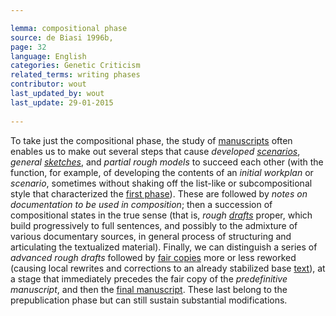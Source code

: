 ```yaml
---

lemma: compositional phase
source: de Biasi 1996b,
page: 32 
language: English
categories: Genetic Criticism
related_terms: writing phases
contributor: wout
last_updated_by: wout
last_update: 29-01-2015
        
---
```


To take just the compositional phase, the study of [manuscripts](manuscript.html) often enables us to make out several steps that cause _developed [scenarios](scenario.html)_, _general [sketches](sketch.html)_, and _partial rough models_ to succeed each other (with the function, for example, of developing the contents of an _initial workplan_ or _scenario_, sometimes without shaking off the list-like or subcompositional style that characterized the [first phase](precompositionalPhase.html)). These are followed by _notes on documentation to be used in composition_; then a succession of compositional states in the true sense (that is, _rough [drafts](draft.html)_ proper, which build progressively to full sentences, and possibly to the admixture of various documentary sources, in general process of structuring and articulating the textualized material). Finally, we can distinguish a series of _advanced rough drafts_ followed by [fair copies](fairCopy.html) more or less reworked (causing local rewrites and corrections to an already stabilized base [text](text.html)), at a stage that immediately precedes the fair copy of the _predefinitive manuscript_, and then the [final manuscript](manuscriptFinal.html). These last belong to the prepublication phase but can still sustain substantial modifications.

